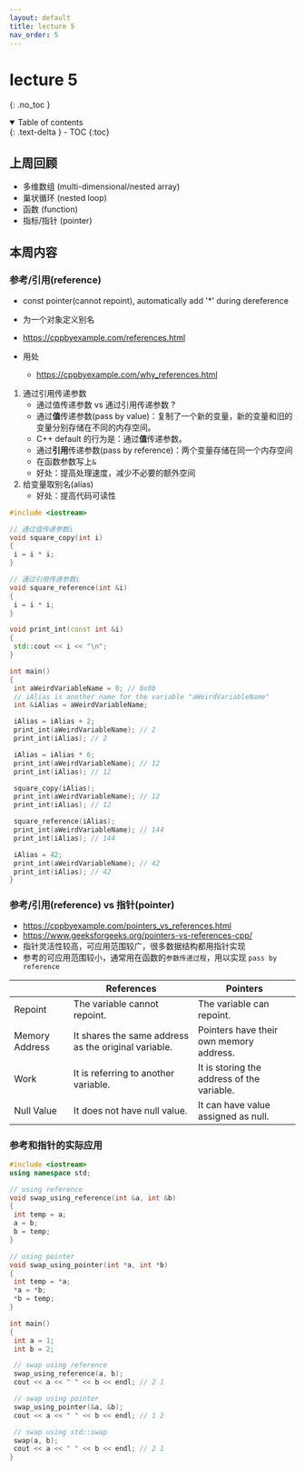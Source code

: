 ```yaml
---
layout: default
title: lecture 5
nav_order: 5
---
```


# lecture 5

{: .no_toc }

<details open markdown="block">
  <summary>
    Table of contents
  </summary>
  {: .text-delta }
- TOC
{:toc}
</details>

## 上周回顾

- 多维数组 (multi-dimensional/nested array)
- 巢状循环 (nested loop)
- 函数 (function)
- 指标/指针 (pointer)

## 本周内容

### 参考/引用(reference)

- const pointer(cannot repoint), automatically add '\*' during dereference
- 为一个对象定义别名
- <https://cppbyexample.com/references.html>

- 用处
  - <https://cppbyexample.com/why_references.html>

1. 通过引用传递参数
	- 通过值传递参数 vs 通过引用传递参数 ?
	- 通过**值**传递参数(pass by value)：复制了一个新的变量，新的变量和旧的变量分别存储在不同的内存空间。
	- C++ default 的行为是：通过**值**传递参数。
	- 通过**引用**传递参数(pass by reference)：两个变量存储在同一个内存空间
	- 在函数参数写上`&`
	- 好处：提高处理速度，减少不必要的额外空间
2. 给变量取别名(alias)
	- 好处：提高代码可读性

``` cpp
#include <iostream>

// 通过值传递参数i
void square_copy(int i)
{
 i = i * i;
}

// 通过引用传递参数i
void square_reference(int &i)
{
 i = i * i;
}

void print_int(const int &i)
{
 std::cout << i << "\n";
}

int main()
{
 int aWeirdVariableName = 0; // 0x0b
 // iAlias is another name for the variable "aWeirdVariableName"
 int &iAlias = aWeirdVariableName;

 iAlias = iAlias + 2;
 print_int(aWeirdVariableName); // 2
 print_int(iAlias); // 2

 iAlias = iAlias * 6;
 print_int(aWeirdVariableName); // 12
 print_int(iAlias); // 12

 square_copy(iAlias); 
 print_int(aWeirdVariableName); // 12
 print_int(iAlias); // 12

 square_reference(iAlias);
 print_int(aWeirdVariableName); // 144
 print_int(iAlias); // 144

 iAlias = 42;
 print_int(aWeirdVariableName); // 42
 print_int(iAlias); // 42
}
```

### 参考/引用(reference) vs 指针(pointer)

- <https://cppbyexample.com/pointers_vs_references.html>
- <https://www.geeksforgeeks.org/pointers-vs-references-cpp/>
- 指针灵活性较高，可应用范围较广，很多数据结构都用指针实现
- 参考的可应用范围较小，通常用在函数的`参数传递过程`，用以实现 `pass by reference`

|                | References                                               | Pointers                                                           |
| -------------- | -------------------------------------------------------- | ------------------------------------------------------------------ |
| Repoint   | The variable cannot repoint.          | The variable can repoint.                        |
| Memory Address | It shares the same address as the original variable.     | Pointers have their own memory address.                            |
| Work           | It is referring to another variable.                     | It is storing the address of the variable.                         |
| Null Value     | It does not have null value.                             | It can have value assigned as null.                                |

### 参考和指针的实际应用

```cpp
#include <iostream>
using namespace std;

// using reference
void swap_using_reference(int &a, int &b)
{
 int temp = a;
 a = b;
 b = temp;
}

// using pointer
void swap_using_pointer(int *a, int *b)
{
 int temp = *a;
 *a = *b;
 *b = temp;
}

int main()
{
 int a = 1;
 int b = 2;

 // swap using reference
 swap_using_reference(a, b);
 cout << a << " " << b << endl; // 2 1

 // swap using pointer
 swap_using_pointer(&a, &b);
 cout << a << " " << b << endl; // 1 2

 // swap using std::swap
 swap(a, b);
 cout << a << " " << b << endl; // 2 1
}
```
